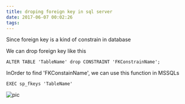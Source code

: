 ```yaml
---
title: droping foreign key in sql server
date: 2017-06-07 00:02:26
tags:
---
```


Since foreign key is a kind of constrain in database

We can drop foreign key like this  

```mssql
ALTER TABLE 'TableName' drop CONSTRAINT 'FKConstrainName';
```

InOrder to find 'FKConstainName', we can use this function in MSSQLs 

```mssql
EXEC sp_fkeys 'TableName'
```
![pic](avatar.jpg)
